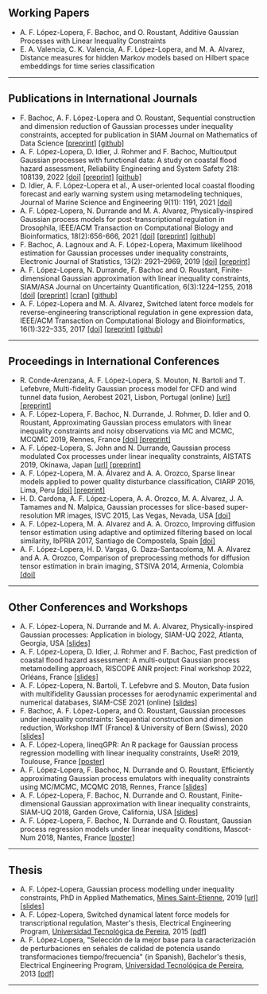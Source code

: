 ## Working Papers
- A. F. López-Lopera, F. Bachoc, and O. Roustant, Additive Gaussian Processes with Linear Inequality Constraints
- E. A. Valencia, C. K. Valencia, A. F. López-Lopera, and M. A. Alvarez, Distance measures for hidden Markov models based on Hilbert space embeddings for time series classification

---

## Publications in International Journals
- F. Bachoc, A. F. López-Lopera and O. Roustant, Sequential construction and dimension reduction of Gaussian processes under inequality constraints, accepted for publication in SIAM Journal on Mathematics of Data Science [[preprint]](https://arxiv.org/abs/2009.04188) [[github]](https://github.com/anfelopera/lineqGPR)
- A. F. López-Lopera, D. Idier, J. Rohmer and F. Bachoc, Multioutput Gaussian processes with functional data: A study on coastal flood hazard assessment, Reliability Engineering and System Safety 218: 108139, 2022 [[doi]](https://doi.org/10.1016/j.ress.2021.108139) [[preprint]](https://arxiv.org/abs/2007.14052) [[github]](https://github.com/anfelopera/spatfGPs)
- D. Idier, A. F. López-Lopera et al., A user-oriented local coastal flooding forecast and early warning system using metamodeling techniques, Journal of Marine Science and Engineering 9(11): 1191, 2021 [[doi]](https://doi.org/10.3390/jmse9111191)
- A. F. López-Lopera, N. Durrande and M. A. Alvarez, Physically-inspired Gaussian process models for post-transcriptional regulation in Drosophila, IEEE/ACM Transaction on Computational Biology and Bioinformatics, 18(2):656-666, 2021 [[doi]](https://doi.org/10.1109/TCBB.2019.2918774) [[preprint]](https://arxiv.org/abs/1808.10026) [[github]](https://github.com/anfelopera/PhysicallyGPDrosophila)
- F. Bachoc, A. Lagnoux and A. F. López-Lopera, Maximum likelihood estimation for Gaussian processes under inequality constraints, Electronic Journal of Statistics, 13(2): 2921–2969, 2019 [[doi]](https://doi.org/10.1214/19-EJS1587) [[preprint]](https://arxiv.org/abs/1804.03378)
- A. F. López-Lopera, N. Durrande, F. Bachoc and O. Roustant, Finite-dimensional Gaussian approximation with linear inequality constraints, SIAM/ASA Journal on Uncertainty Quantification, 6(3):1224–1255, 2018 [[doi]](https://doi.org/10.1137/17M1153157) [[preprint]](https://arxiv.org/abs/1710.07453) [[cran]](https://cran.r-project.org/web/packages/lineqGPR/index.html) [[github]](https://github.com/anfelopera/lineqGPR)
- A. F. López-Lopera and M. A. Alvarez, Switched latent force models for reverse-engineering transcriptional regulation in gene expression data, IEEE/ACM Transaction on Computational Biology and Bioinformatics, 16(1):322–335, 2017 [[doi]](https://doi.org/10.1109/TCBB.2017.2764908) [[preprint]](https://arxiv.org/abs/1511.07334) [[github]](https://github.com/anfelopera/SDLFM_ReverseEngineering)

---

## Proceedings in International Conferences
- R. Conde-Arenzana, A. F. López-Lopera, S. Mouton, N. Bartoli and T. Lefebvre, Multi-fidelity Gaussian process model for CFD and wind tunnel data fusion, Aerobest 2021, Lisbon, Portugal (online) [[url]](https://aerobest2021.idmec.tecnico.ulisboa.pt/publications/#proceedings) [[preprint]](https://hal.archives-ouvertes.fr/hal-03346321/)
- A. F. López-Lopera, F. Bachoc, N. Durrande, J. Rohmer, D. Idier and O. Roustant, Approximating Gaussian process emulators with linear inequality constraints and noisy observations via MC and MCMC, MCQMC 2019, Rennes, France [[doi]](https://doi.org/10.1007/978-3-030-43465-6_18) [[preprint]](https://arxiv.org/abs/1901.04827)
- A. F. López-Lopera, S. John and N. Durrande, Gaussian process modulated Cox processes under linear inequality constraints, AISTATS 2019, Okinawa, Japan [[url]](http://proceedings.mlr.press/v89/lopez-lopera19a.html) [[preprint]](http://arxiv.org/abs/1902.10974)
- A. F. López-Lopera, M. A. Álvarez and A. A. Orozco, Sparse linear models applied to power quality disturbance classification, CIARP 2016, Lima, Peru [[doi]](https://link.springer.com/chapter/10.1007/978-3-319-52277-7_63) [[preprint]](http://arxiv.org/abs/1511.07281)
- H. D. Cardona, A. F. López-Lopera, A. A. Orozco, M. A. Alvarez, J. A. Tamames and N. Malpica, Gaussian processes for slice-based super-resolution MR images, ISVC 2015, Las Vegas, Nevada, USA [[doi]](http://dx.doi.org/10.1007/978-3-319-27863-6_65)
- A. F. López-Lopera, M. A. Alvarez and A. A. Orozco, Improving diffusion tensor estimation using adaptive and optimized filtering based on local similarity, IbPRIA 2017, Santiago de Compostela, Spain [[doi]](http://dx.doi.org/10.1007/978-3-319-19390-8_69)
- A. F. López-Lopera, H. D. Vargas, G. Daza-Santacoloma, M. A. Alvarez and A. A. Orozco, Comparison of preprocessing methods for diffusion tensor estimation in brain imaging, STSIVA 2014, Armenia, Colombia [[doi]](http://ieeexplore.ieee.org/xpl/articleDetails.jsp?arnumber=7010183)

---

## Other Conferences and Workshops
- A. F. López-Lopera, N. Durrande and M. A. Alvarez, Physically-inspired Gaussian processes: Application in biology, SIAM-UQ 2022, Atlanta, Georgia, USA [[slides]](https://github.com/anfelopera/anfelopera.github.io/raw/master/publications/conferences/2022_SIAMUQ_slides.pdf)
- A. F. López-Lopera, D. Idier, J. Rohmer and F. Bachoc, Fast prediction of coastal flood hazard assessment: A multi-output Gaussian process metamodelling approach, RISCOPE ANR project: Final workshop 2022, Orléans, France [[slides]](https://github.com/anfelopera/anfelopera.github.io/raw/master/publications/conferences/2022_RISCOPE_slides.pdf)
- A. F. López-Lopera, N. Bartoli, T. Lefebvre and S. Mouton, Data fusion with multifidelity Gaussian processes for aerodynamic experimental and numerical databases, SIAM-CSE 2021 (online) [[slides]](https://hal.archives-ouvertes.fr/hal-03196283)
- F. Bachoc, A. F. López-Lopera, and O. Roustant, Gaussian processes under inequality constraints: Sequential construction and dimension reduction, Workshop IMT (France) & University of Bern (Swiss), 2020 [[slides]](https://github.com/anfelopera/anfelopera.github.io/raw/master/publications/conferences/2020_IMTBern_slides.pdf)
- A. F. López-Lopera, lineqGPR: An R package for Gaussian process regression modelling with linear inequality constraints, UseR! 2019, Toulouse, France [[poster]](https://github.com/anfelopera/anfelopera.github.io/raw/master/publications/conferences/2019_UseR_poster.pdf)
- A. F. López-Lopera, F. Bachoc, N. Durrande and O. Roustant, Efficiently approximating Gaussian process emulators with inequality constraints using MC/MCMC, MCQMC 2018, Rennes, France [[slides]](https://github.com/anfelopera/anfelopera.github.io/raw/master/publications/conferences/2018_MCQMC_slides.pdf)
- A. F. López-Lopera, F. Bachoc, N. Durrande and O. Roustant, Finite-dimensional Gaussian approximation with linear inequality constraints, SIAM-UQ 2018, Garden Grove, California, USA [[slides]](https://github.com/anfelopera/anfelopera.github.io/raw/master/publications/conferences/2018_SIAMUQ_slides.pdf)
- A. F. López-Lopera, F. Bachoc, N. Durrande and O. Roustant, Gaussian process regression models under linear inequality conditions, Mascot-Num 2018, Nantes, France [[poster]](https://github.com/anfelopera/anfelopera.github.io/raw/master/publications/conferences/2018_MascotNum_poster.pdf)

---

## Thesis
- A. F. López-Lopera, Gaussian process modelling under inequality constraints, PhD in Applied Mathematics, [Mines Saint-Etienne](https://www.mines-stetienne.fr/), 2019 [[url]](https://tel.archives-ouvertes.fr/tel-02863891) [[slides]](https://github.com/anfelopera/anfelopera.github.io/raw/master/publications/thesis/LopezLopera2019_PhDSlides.pdf)
- A. F. López-Lopera, Switched dynamical latent force models for transcriptional regulation, Master's thesis, Electrical Engineering Program, [Universidad Tecnológica de Pereira](https://www.utp.edu.co/), 2015 [[pdf]](https://github.com/anfelopera/anfelopera.github.io/raw/master/publications/thesis/LopezLopera2015_MScThesis.pdf)
- A. F. López-Lopera, "Selección de la mejor base para la caracterización de perturbaciones en señales de calidad de potencia usando transformaciones tiempo/frecuencia" (in Spanish), Bachelor's thesis, Electrical Engineering Program, [Universidad Tecnológica de Pereira](https://www.utp.edu.co/), 2013 [[pdf]](https://github.com/anfelopera/anfelopera.github.io/raw/master/publications/thesis/LopezLopera2013_BScThesis.pdf)

---
